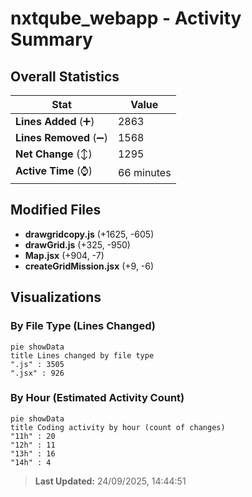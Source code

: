 # nxtqube_webapp - Activity Summary 

## Overall Statistics

| Stat                   | Value                                                             |
| ---------------------- | ----------------------------------------------------------------- |
| **Lines Added** (➕)   | 2863                                          |
| **Lines Removed** (➖) | 1568                                        |
| **Net Change** (↕)    | 1295                |
| **Active Time** (⌚)   | 66 minutes |


## Modified Files
- **drawgridcopy.js** (+1625, -605)
- **drawGrid.js** (+325, -950)
- **Map.jsx** (+904, -7)
- **createGridMission.jsx** (+9, -6)

## Visualizations

### By File Type (Lines Changed)

```mermaid
pie showData
title Lines changed by file type
".js" : 3505
".jsx" : 926
```

### By Hour (Estimated Activity Count)

```mermaid
pie showData
title Coding activity by hour (count of changes)
"11h" : 20
"12h" : 11
"13h" : 16
"14h" : 4
```


> **Last Updated:** 24/09/2025, 14:44:51